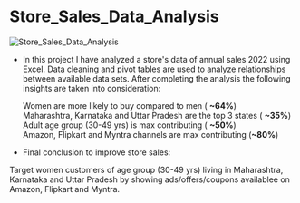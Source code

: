 # Store_Sales_Data_Analysis
![Store_Sales_Data_Analysis](https://github.com/tanvirfau/Store_Sales_Data_Analysis/blob/main/dashboard_img.png)


* In this project I have analyzed a store's data of annual sales 2022 using Excel. Data cleaning and pivot tables are used to analyze relationships between available data sets. After completing the analysis the following insights are taken into consideration:

  Women are more likely  to buy compared to men ( **~64%**)<br />
  Maharashtra, Karnataka and Uttar Pradesh are the top 3 states ( **~35%**) <br />
  Adult age group (30-49 yrs) is max contributing ( **~50%**) <br />
  Amazon, Flipkart and Myntra channels are max contributing (**~80%**) <br />

* Final conclusion to improve store sales:

 Target women customers of age group (30-49 yrs) living in Maharashtra, Karnataka and Uttar Pradesh by showing ads/offers/coupons availablee on Amazon, Flipkart and Myntra.

